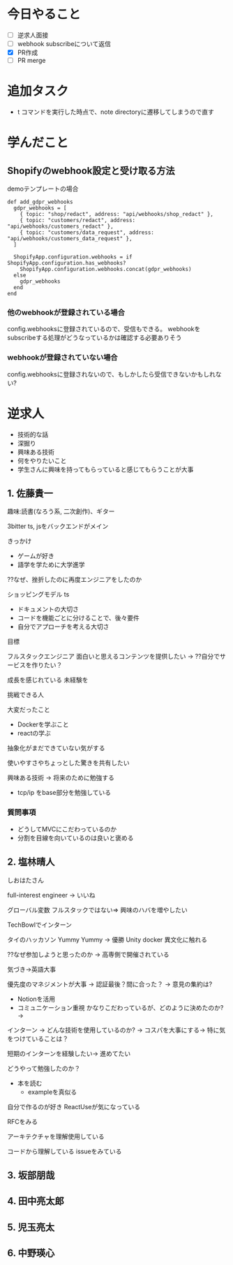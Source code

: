 # 今日やること

- [ ] 逆求人面接
- [ ] webhook subscribeについて返信
- [x] PR作成
- [ ] PR merge

# 追加タスク

- t コマンドを実行した時点で、note directoryに遷移してしまうので直す

# 学んだこと

## Shopifyのwebhook設定と受け取る方法

demoテンプレートの場合

```
def add_gdpr_webhooks
  gdpr_webhooks = [
    { topic: "shop/redact", address: "api/webhooks/shop_redact" },
    { topic: "customers/redact", address: "api/webhooks/customers_redact" },
    { topic: "customers/data_request", address: "api/webhooks/customers_data_request" },
  ]

  ShopifyApp.configuration.webhooks = if ShopifyApp.configuration.has_webhooks?
    ShopifyApp.configuration.webhooks.concat(gdpr_webhooks)
  else
    gdpr_webhooks
  end
end
```

### 他のwebhookが登録されている場合

config.webhooksに登録されているので、受信もできる。
webhookをsubscribeする処理がどうなっているかは確認する必要ありそう

### webhookが登録されていない場合

config.webhooksに登録されないので、もしかしたら受信できないかもしれない?

# 逆求人

- 技術的な話
- 深掘り
- 興味ある技術
- 何をやりたいこと
- 学生さんに興味を持ってもらっていると感じてもらうことが大事

## 1. 佐藤貴一

趣味:読書(なろう系, 二次創作)、ギター

3bitter
ts, jsをバックエンドがメイン

きっかけ
- ゲームが好き
- 語学を学ために大学進学

??なぜ、挫折したのに再度エンジニアをしたのか

ショッピングモデル ts

- ドキュメントの大切さ
- コードを機能ごとに分けることで、後々要件
- 自分でアプローチを考える大切さ

目標

フルスタックエンジニア
面白いと思えるコンテンツを提供したい
-> ??自分でサービスを作りたい？

成長を感じれている
未経験を

挑戦できる人

大変だったこと

- Dockerを学ぶこと
- reactの学ぶ


抽象化がまだできていない気がする

使いやすさやちょっとした驚きを共有したい

興味ある技術
-> 将来のために勉強する
  - tcp/ip をbase部分を勉強している

### 質問事項

- どうしてMVCにこだわっているのか
- 分割を目線を向いているのは良いと褒める

## 2. 塩林晴人

しおはたさん

full-interest engineer -> いいね

グローバル変数
フルスタックではない=> 興味のハバを増やしたい

TechBowlでインターン

タイのハッカソン
Yummy Yummy -> 優勝 Unity docker
異文化に触れる

??なぜ参加しようと思ったのか
-> 高専側で開催されている

気づき->英語大事

優先度のマネジメントが大事
-> 認証最後？間に合った？
-> 意見の集約は?
  - Notionを活用
  - コミュニケーション重視
かなりこだわっているが、どのように決めたのか?
-> 

インターン
-> どんな技術を使用しているのか?
-> コスパを大事にする-> 特に気をつけていることは？

短期のインターンを経験したい-> 進めてたい

どうやって勉強したのか？
- 本を読む
  - exampleを真似る

自分で作るのが好き
ReactUseが気になっている

RFCをみる

アーキテクチャを理解使用している

コードから理解している
issueをみている

## 3. 坂部朋哉

## 4. 田中亮太郎

## 5. 児玉亮太

## 6. 中野瑛心

